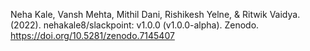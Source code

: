 Neha Kale, Vansh Mehta, Mithil Dani, Rishikesh Yelne, & Ritwik Vaidya. (2022). nehakale8/slackpoint: v1.0.0 (v1.0.0-alpha). Zenodo. https://doi.org/10.5281/zenodo.7145407
